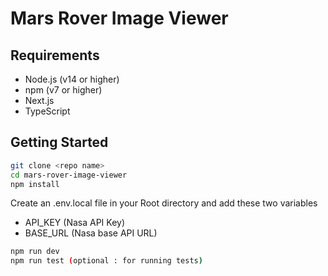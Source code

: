 # Mars Rover Image Viewer

## Requirements

- Node.js (v14 or higher)
- npm (v7 or higher)
- Next.js
- TypeScript

## Getting Started

```bash
git clone <repo name>
cd mars-rover-image-viewer
npm install
```
Create an .env.local file in your Root directory and add these two variables

- API_KEY (Nasa API Key)
- BASE_URL (Nasa base API URL)

  
```bash
npm run dev
npm run test (optional : for running tests)
```
